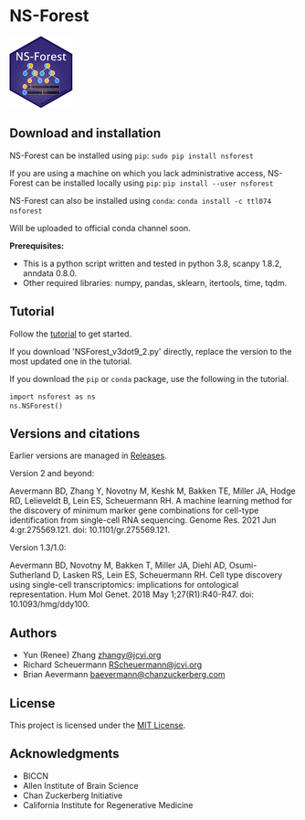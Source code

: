 # NS-Forest
<img src="NS-Forest-sticker.png" width="110" height="125">

## Download and installation

NS-Forest can be installed using `pip`:
`sudo pip install nsforest`

If you are using a machine on which you lack administrative access, NS-Forest can be installed locally using `pip`:
`pip install --user nsforest`

NS-Forest can also be installed using `conda`:
`conda install -c ttl074 nsforest`

Will be uploaded to official conda channel soon.

**Prerequisites:**
* This is a python script written and tested in python 3.8, scanpy 1.8.2, anndata 0.8.0.
* Other required libraries: numpy, pandas, sklearn, itertools, time, tqdm.

## Tutorial

Follow the [tutorial](https://jcventerinstitute.github.io/celligrate/tutorials/NS-Forest_tutorial.html) to get started.

If you download 'NSForest_v3dot9_2.py' directly, replace the version to the most updated one in the tutorial.

If you download the `pip` or `conda` package, use the following in the tutorial.

```
import nsforest as ns
ns.NSForest()
```

## Versions and citations

Earlier versions are managed in [Releases](https://github.com/JCVenterInstitute/NSForest/releases).  

Version 2 and beyond:

Aevermann BD, Zhang Y, Novotny M, Keshk M, Bakken TE, Miller JA, Hodge RD, Lelieveldt B, Lein ES, Scheuermann RH. A machine learning method for the discovery of minimum marker gene combinations for cell-type identification from single-cell RNA sequencing. Genome Res. 2021 Jun 4:gr.275569.121. doi: 10.1101/gr.275569.121.

Version 1.3/1.0:

Aevermann BD, Novotny M, Bakken T, Miller JA, Diehl AD, Osumi-Sutherland D, Lasken RS, Lein ES, Scheuermann RH. Cell type discovery using single-cell transcriptomics: implications for ontological representation. Hum Mol Genet. 2018 May 1;27(R1):R40-R47. doi: 10.1093/hmg/ddy100.

## Authors

* Yun (Renee) Zhang zhangy@jcvi.org
* Richard Scheuermann RScheuermann@jcvi.org
* Brian Aevermann baevermann@chanzuckerberg.com

## License

This project is licensed under the [MIT License](https://github.com/JCVenterInstitute/NSForest/blob/master/LICENSE).

## Acknowledgments

* BICCN
* Allen Institute of Brain Science
* Chan Zuckerberg Initiative
* California Institute for Regenerative Medicine
